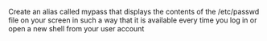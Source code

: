 Create an alias called mypass that displays the contents of the
/etc/passwd file on your screen in such a way that it is available
every time you log in or open a new shell from your user account